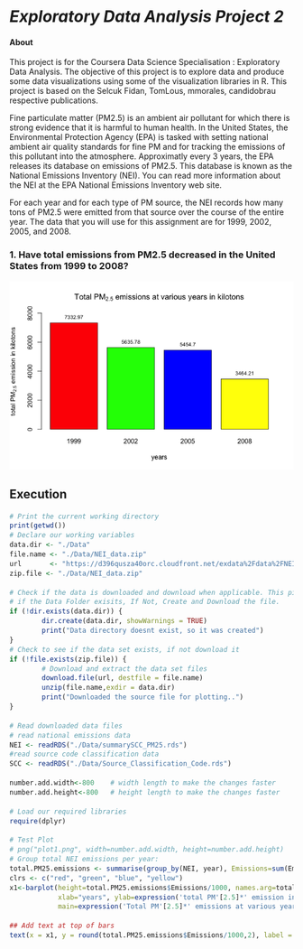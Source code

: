 # _Exploratory Data Analysis Project 2_

#### About
This project is for the Coursera Data Science Specialisation : Exploratory Data Analysis. The objective of this project is to explore data and produce some data visualizations 
using some of the visualization libraries in R. This project is based on the Selcuk Fidan, TomLous, mmorales, candidobrau respective publications. 


Fine particulate matter (PM2.5) is an ambient air pollutant for which there is strong evidence that it is harmful to human health. In the United States, the Environmental Protection Agency (EPA) is tasked with setting national ambient air quality standards for fine PM and for tracking the emissions of this pollutant into the atmosphere. Approximatly every 3 years, the EPA releases its database on emissions of PM2.5. This database is known as the National Emissions Inventory (NEI). You can read more information about the NEI at the EPA National Emissions Inventory web site.

For each year and for each type of PM source, the NEI records how many tons of PM2.5 were emitted from that source over the course of the entire year. The data that you will use for this assignment are for 1999, 2002, 2005, and 2008.


### 1. Have total emissions from PM2.5 decreased in the United States from 1999 to 2008?
![](https://github.com/jacintod/ExData_Plotting2/blob/master/Project/plot1.png)

## Execution
```R
# Print the current working directory
print(getwd())
# Declare our working variables
data.dir <- "./Data"
file.name <- "./Data/NEI_data.zip"
url       <- "https://d396qusza40orc.cloudfront.net/exdata%2Fdata%2FNEI_data.zip"
zip.file <- "./Data/NEI_data.zip"

# Check if the data is downloaded and download when applicable. This piece of code will firstly check to see
# if the Data Folder exisits, If Not, Create and Download the file. 
if (!dir.exists(data.dir)) {
        dir.create(data.dir, showWarnings = TRUE)
        print("Data directory doesnt exist, so it was created")
}
# Check to see if the data set exists, if not download it 
if (!file.exists(zip.file)) {
        # Download and extract the data set files
        download.file(url, destfile = file.name)
        unzip(file.name,exdir = data.dir)
        print("Downloaded the source file for plotting..")
}

# Read downloaded data files
# read national emissions data
NEI <- readRDS("./Data/summarySCC_PM25.rds")
#read source code classification data
SCC <- readRDS("./Data/Source_Classification_Code.rds")

number.add.width<-800    # width length to make the changes faster
number.add.height<-800   # height length to make the changes faster

# Load our required libraries
require(dplyr)

# Test Plot
# png("plot1.png", width=number.add.width, height=number.add.height)
# Group total NEI emissions per year:
total.PM25.emissions <- summarise(group_by(NEI, year), Emissions=sum(Emissions))
clrs <- c("red", "green", "blue", "yellow")
x1<-barplot(height=total.PM25.emissions$Emissions/1000, names.arg=total.PM25.emissions$year,
            xlab="years", ylab=expression('total PM'[2.5]*' emission in kilotons'),ylim=c(0,8000),
            main=expression('Total PM'[2.5]*' emissions at various years in kilotons'),col=clrs)

## Add text at top of bars
text(x = x1, y = round(total.PM25.emissions$Emissions/1000,2), label = round(total.PM25.emissions$Emissions/1000,2), pos = 3, cex = 0.8, col = "black")
```

